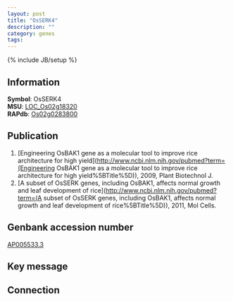 ```yaml
---
layout: post
title: "OsSERK4"
description: ""
category: genes
tags: 
---
```

{% include JB/setup %}

## Information
__Symbol__: OsSERK4  
__MSU__: [LOC_Os02g18320](http://rice.plantbiology.msu.edu/cgi-bin/ORF_infopage.cgi?orf=LOC_Os02g18320)  
__RAPdb__: [Os02g0283800](http://rapdb.dna.affrc.go.jp/viewer/gbrowse_details/irgsp1?name=Os02g0283800)  

## Publication
1. [Engineering OsBAK1 gene as a molecular tool to improve rice architecture for high yield](http://www.ncbi.nlm.nih.gov/pubmed?term=(Engineering OsBAK1 gene as a molecular tool to improve rice architecture for high yield%5BTitle%5D)), 2009, Plant Biotechnol J.
2. [A subset of OsSERK genes, including OsBAK1, affects normal growth and leaf development of rice](http://www.ncbi.nlm.nih.gov/pubmed?term=(A subset of OsSERK genes, including OsBAK1, affects normal growth and leaf development of rice%5BTitle%5D)), 2011, Mol Cells.

## Genbank accession number
[AP005533.3](http://www.ncbi.nlm.nih.gov/nuccore/AP005533.3)

## Key message

## Connection


